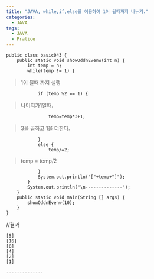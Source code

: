 ```yaml
---
title: "JAVA, while,if,else를 이용하여 1이 될때까지 나누기."
categories:
  - JAVA
tags:
  - JAVA
  - Pratice
---
```


	public class basic043 {
		public static void showOddnEvenw(int n) {
			int temp = n;
			while(temp != 1) {	
>1이 될때 까지 실행


				if (temp %2 == 1) { 
>나머지가1일때.

					temp=temp*3+1;	
>3을 곱하고 1을 더한다.

				}
				else {
					temp/=2;	
>temp = temp/2

				}
				System.out.println("["+temp+"]");
			}
			System.out.println("\n--------------");
		}
		public static void main(String [] args) {
			showOddnEvenw(10);
		}
	}

//결과

	[5]
	[16]
	[8]
	[4]
	[2]
	[1]

	--------------